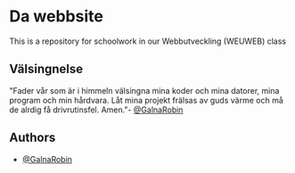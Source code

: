 
# Da webbsite

This is a repository for schoolwork in our Webbutveckling (WEUWEB) class




## Välsingnelse

"Fader vår som är i himmeln välsingna mina koder och mina datorer, mina program och min hårdvara. Låt mina projekt frälsas av guds värme och må de alrdig få drivrutinsfel. Amen."- [@GalnaRobin](https://www.github.com/LaxenSnaxen)


## Authors

- [@GalnaRobin](https://www.github.com/GalnaRobin)

